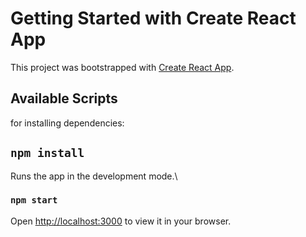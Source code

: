 # Getting Started with Create React App

This project was bootstrapped with [Create React App](https://github.com/facebook/create-react-app).

## Available Scripts

for installing dependencies:

## `npm install`
 

Runs the app in the development mode.\
### `npm start`
Open [http://localhost:3000](http://localhost:3000) to view it in your browser.


